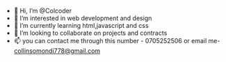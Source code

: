 - 👋 Hi, I’m @Colcoder
- 👀 I’m interested in web development and design
- 🌱 I’m currently learning html,javascript and css
- 💞️ I’m looking to collaborate on projects and contracts
- 📫 you can contact me through this number - 0705252506 or email me- collinsomondi778@gmail.com

<!---
Colcoder/Colcoder is a ✨ special ✨ repository because its `README.md` (this file) appears on your GitHub profile.
You can click the Preview link to take a look at your changes.
--->
